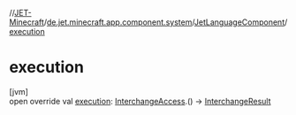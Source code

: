 //[JET-Minecraft](../../../index.md)/[de.jet.minecraft.app.component.system](../index.md)/[JetLanguageComponent](index.md)/[execution](execution.md)

# execution

[jvm]\
open override val [execution](execution.md): [InterchangeAccess](../../de.jet.minecraft.structure.command.live/-interchange-access/index.md).() -&gt; [InterchangeResult](../../de.jet.minecraft.structure.command/-interchange-result/index.md)
